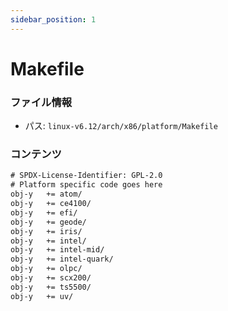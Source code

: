 ```yaml
---
sidebar_position: 1
---
```

# Makefile

### ファイル情報

- パス: `linux-v6.12/arch/x86/platform/Makefile`

### コンテンツ

```txt
# SPDX-License-Identifier: GPL-2.0
# Platform specific code goes here
obj-y	+= atom/
obj-y	+= ce4100/
obj-y	+= efi/
obj-y	+= geode/
obj-y	+= iris/
obj-y	+= intel/
obj-y	+= intel-mid/
obj-y	+= intel-quark/
obj-y	+= olpc/
obj-y	+= scx200/
obj-y	+= ts5500/
obj-y	+= uv/

```
